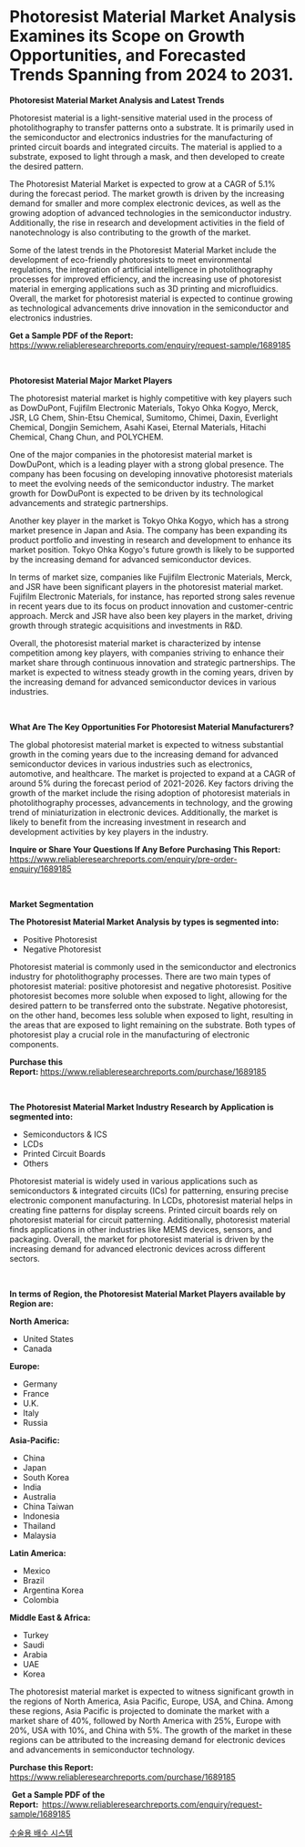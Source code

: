 <p><h1>Photoresist Material Market Analysis Examines its Scope on Growth Opportunities, and Forecasted Trends Spanning from 2024 to 2031.</h1></p><p><strong>Photoresist Material Market Analysis and Latest Trends</strong></p>
<p><p>Photoresist material is a light-sensitive material used in the process of photolithography to transfer patterns onto a substrate. It is primarily used in the semiconductor and electronics industries for the manufacturing of printed circuit boards and integrated circuits. The material is applied to a substrate, exposed to light through a mask, and then developed to create the desired pattern.</p><p>The Photoresist Material Market is expected to grow at a CAGR of 5.1% during the forecast period. The market growth is driven by the increasing demand for smaller and more complex electronic devices, as well as the growing adoption of advanced technologies in the semiconductor industry. Additionally, the rise in research and development activities in the field of nanotechnology is also contributing to the growth of the market.</p><p>Some of the latest trends in the Photoresist Material Market include the development of eco-friendly photoresists to meet environmental regulations, the integration of artificial intelligence in photolithography processes for improved efficiency, and the increasing use of photoresist material in emerging applications such as 3D printing and microfluidics. Overall, the market for photoresist material is expected to continue growing as technological advancements drive innovation in the semiconductor and electronics industries.</p></p>
<p><strong>Get a Sample PDF of the Report:&nbsp;</strong> <a href="https://www.reliableresearchreports.com/enquiry/request-sample/1689185">https://www.reliableresearchreports.com/enquiry/request-sample/1689185</a></p>
<p>&nbsp;</p>
<p><strong>Photoresist Material Major Market Players</strong></p>
<p><p>The photoresist material market is highly competitive with key players such as DowDuPont, Fujifilm Electronic Materials, Tokyo Ohka Kogyo, Merck, JSR, LG Chem, Shin-Etsu Chemical, Sumitomo, Chimei, Daxin, Everlight Chemical, Dongjin Semichem, Asahi Kasei, Eternal Materials, Hitachi Chemical, Chang Chun, and POLYCHEM.</p><p>One of the major companies in the photoresist material market is DowDuPont, which is a leading player with a strong global presence. The company has been focusing on developing innovative photoresist materials to meet the evolving needs of the semiconductor industry. The market growth for DowDuPont is expected to be driven by its technological advancements and strategic partnerships.</p><p>Another key player in the market is Tokyo Ohka Kogyo, which has a strong market presence in Japan and Asia. The company has been expanding its product portfolio and investing in research and development to enhance its market position. Tokyo Ohka Kogyo's future growth is likely to be supported by the increasing demand for advanced semiconductor devices.</p><p>In terms of market size, companies like Fujifilm Electronic Materials, Merck, and JSR have been significant players in the photoresist material market. Fujifilm Electronic Materials, for instance, has reported strong sales revenue in recent years due to its focus on product innovation and customer-centric approach. Merck and JSR have also been key players in the market, driving growth through strategic acquisitions and investments in R&D.</p><p>Overall, the photoresist material market is characterized by intense competition among key players, with companies striving to enhance their market share through continuous innovation and strategic partnerships. The market is expected to witness steady growth in the coming years, driven by the increasing demand for advanced semiconductor devices in various industries.</p></p>
<p>&nbsp;</p>
<p><strong>What Are The Key Opportunities For Photoresist Material Manufacturers?</strong></p>
<p><p>The global photoresist material market is expected to witness substantial growth in the coming years due to the increasing demand for advanced semiconductor devices in various industries such as electronics, automotive, and healthcare. The market is projected to expand at a CAGR of around 5% during the forecast period of 2021-2026. Key factors driving the growth of the market include the rising adoption of photoresist materials in photolithography processes, advancements in technology, and the growing trend of miniaturization in electronic devices. Additionally, the market is likely to benefit from the increasing investment in research and development activities by key players in the industry.</p></p>
<p><strong>Inquire or Share Your Questions If Any Before Purchasing This Report:</strong> <a href="https://www.reliableresearchreports.com/enquiry/pre-order-enquiry/1689185">https://www.reliableresearchreports.com/enquiry/pre-order-enquiry/1689185</a></p>
<p>&nbsp;</p>
<p><strong>Market Segmentation</strong></p>
<p><strong>The Photoresist Material Market Analysis by types is segmented into:</strong></p>
<p><ul><li>Positive Photoresist</li><li>Negative Photoresist</li></ul></p>
<p><p>Photoresist material is commonly used in the semiconductor and electronics industry for photolithography processes. There are two main types of photoresist material: positive photoresist and negative photoresist. Positive photoresist becomes more soluble when exposed to light, allowing for the desired pattern to be transferred onto the substrate. Negative photoresist, on the other hand, becomes less soluble when exposed to light, resulting in the areas that are exposed to light remaining on the substrate. Both types of photoresist play a crucial role in the manufacturing of electronic components.</p></p>
<p><strong>Purchase this Report:&nbsp;</strong><a href="https://www.reliableresearchreports.com/purchase/1689185">https://www.reliableresearchreports.com/purchase/1689185</a></p>
<p>&nbsp;</p>
<p><strong>The Photoresist Material Market Industry Research by Application is segmented into:</strong></p>
<p><ul><li>Semiconductors & ICS</li><li>LCDs</li><li>Printed Circuit Boards</li><li>Others</li></ul></p>
<p><p>Photoresist material is widely used in various applications such as semiconductors & integrated circuits (ICs) for patterning, ensuring precise electronic component manufacturing. In LCDs, photoresist material helps in creating fine patterns for display screens. Printed circuit boards rely on photoresist material for circuit patterning. Additionally, photoresist material finds applications in other industries like MEMS devices, sensors, and packaging. Overall, the market for photoresist material is driven by the increasing demand for advanced electronic devices across different sectors.</p></p>
<p>&nbsp;</p>
<p><strong>In terms of Region, the Photoresist Material Market Players available by Region are:</strong></p>
<p>
    <p> <strong> North America: </strong>
        <ul>
            <li>United States</li>
            <li>Canada</li>
        </ul>
        </p> 
    <p> <strong> Europe: </strong>
        <ul>
            <li>Germany</li>
            <li>France</li>
            <li>U.K.</li>
            <li>Italy</li>
            <li>Russia</li>
        </ul>
        </p> 
    <p> <strong> Asia-Pacific: </strong>
        <ul>
            <li>China</li>
            <li>Japan</li>
            <li>South Korea</li>
            <li>India</li>
            <li>Australia</li>
            <li>China Taiwan</li>
            <li>Indonesia</li>
            <li>Thailand</li>
            <li>Malaysia</li>
        </ul>
        </p> 
    <p> <strong> Latin America: </strong>
        <ul>
            <li>Mexico</li>
            <li>Brazil</li>
            <li>Argentina Korea</li>
            <li>Colombia</li>
        </ul>
        </p> 
    <p> <strong> Middle East & Africa: </strong>
        <ul>
            <li>Turkey</li>
            <li>Saudi</li>
            <li>Arabia</li>
            <li>UAE</li>
            <li>Korea</li>
        </ul>
    </p>
    </p>
<p><p>The photoresist material market is expected to witness significant growth in the regions of North America, Asia Pacific, Europe, USA, and China. Among these regions, Asia Pacific is projected to dominate the market with a market share of 40%, followed by North America with 25%, Europe with 20%, USA with 10%, and China with 5%. The growth of the market in these regions can be attributed to the increasing demand for electronic devices and advancements in semiconductor technology.</p></p>
<p><strong>Purchase this Report: </strong><a href="https://www.reliableresearchreports.com/purchase/1689185">https://www.reliableresearchreports.com/purchase/1689185</a></p>
<p>&nbsp;<strong>Get a Sample PDF of the Report:&nbsp;&nbsp;</strong><a href="https://www.reliableresearchreports.com/enquiry/request-sample/1689185">https://www.reliableresearchreports.com/enquiry/request-sample/1689185</a></p>
<p><strong></strong></p>
<p><p><a href="https://github.com/fernandotryO5lson96765/Market-Research-Report-List-1/blob/main/776802711274.md">수술용 배수 시스템</a></p></p>